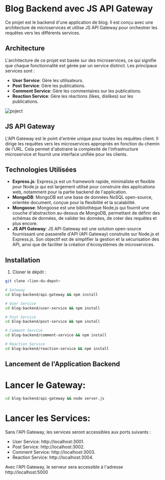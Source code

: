 # Blog Backend avec JS API Gateway

Ce projet est le backend d'une application de blog. Il est conçu avec une architecture de microservices et utilise JS API Gateway pour orchestrer les requêtes vers les différents services.

## Architecture

L'architecture de ce projet est basée sur des microservices, ce qui signifie que chaque fonctionnalité est gérée par un service distinct. Les principaux services sont :

- **User Service**: Gère les utilisateurs.
- **Post Service**: Gère les publications.
- **Comment Service**: Gère les commentaires sur les publications.
- **Reaction Service**: Gère les réactions (likes, dislikes) sur les publications.

![poject](https://github.com/SophieRasoamialy/backend-blog-api-gateway/assets/82450731/9109a036-b9b2-4d6a-ad80-81cfb6b71213)


## JS API Gateway

L'API Gateway est le point d'entrée unique pour toutes les requêtes client. Il dirige les requêtes vers les microservices appropriés en fonction du chemin de l'URL. Cela permet d'abstraire la complexité de l'infrastructure microservice et fournit une interface unifiée pour les clients.

## Technologies Utilisées

- **Express.js**: Express.js est un framework rapide, minimaliste et flexible pour Node.js qui est largement utilisé pour construire des applications web, notamment pour la partie backend de l'application.
- **MongoDB**: MongoDB est une base de données NoSQL open-source, orientée document, conçue pour la flexibilité et la scalabilité.
- **Mongoose**: Mongoose est une bibliothèque Node.js qui fournit une couche d'abstraction au-dessus de MongoDB, permettant de définir des schémas de données, de valider les données, de créer des requêtes et plus encore.
- **JS API Gateway**: JS API Gateway est une solution open-source fournissant une passerelle d'API (API Gateway) construite sur Node.js et Express.js. Son objectif est de simplifier la gestion et la sécurisation des API, ainsi que de faciliter la création d'écosystèmes de microservices.

## Installation

1. Cloner le dépôt :

```bash
git clone <lien-du-depot>

# Gateway
cd blog-backend/api-gateway && npm install

# User Service
cd blog-backend/user-service && npm install

# Post Service
cd blog-backend/post-service && npm install

# Comment Service
cd blog-backend/comment-service && npm install

# Reaction Service
cd blog-backend/reaction-service && npm install
```
## Lancement de l'Application Backend
# Lancer le Gateway:
```bash
cd blog-backend/api-gateway && node server.js
```
# Lancer les Services:
Sans l'API Gateway, les services seront accessibles aux ports suivants :

- User Service: http://localhost:3001.
- Post Service: http://localhost:3002.
- Comment Service: http://localhost:3003.
- Reaction Service: http://localhost:3004.

Avec l'API Gateway, le serveur sera accessible à l'adresse http://localhost:5000
